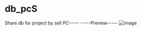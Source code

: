 # db_pcS
Share db for project by sell PC-----
-----Preview-----
![image](https://github.com/nemooo-trash/db_pcS/assets/56976574/44da6fa2-98db-4a08-a2d5-118e23397288)
